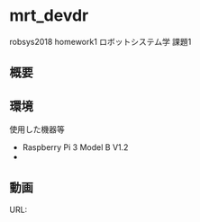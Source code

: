 # mrt_devdr
robsys2018 homework1
ロボットシステム学 課題1

## 概要

## 環境
使用した機器等
- Raspberry Pi 3 Model B V1.2
- 

## 動画
URL: 

